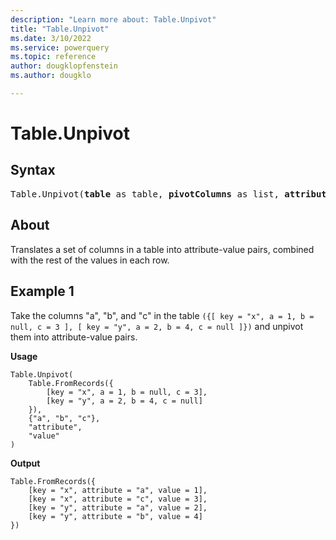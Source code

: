 ```yaml
---
description: "Learn more about: Table.Unpivot"
title: "Table.Unpivot"
ms.date: 3/10/2022
ms.service: powerquery
ms.topic: reference
author: dougklopfenstein
ms.author: dougklo

---
```

# Table.Unpivot

## Syntax

<pre>
Table.Unpivot(<b>table</b> as table, <b>pivotColumns</b> as list, <b>attributeColumn</b> as text, <b>valueColumn</b> as text) as table
</pre>
  
## About

Translates a set of columns in a table into attribute-value pairs, combined with the rest of the values in each row.

## Example 1

Take the columns "a", "b", and "c" in the table `({[ key = "x", a = 1, b = null, c = 3 ], [ key = "y", a = 2, b = 4, c = null ]})` and unpivot them into attribute-value pairs.

**Usage**

```powerquery-m
Table.Unpivot(
    Table.FromRecords({
        [key = "x", a = 1, b = null, c = 3],
        [key = "y", a = 2, b = 4, c = null]
    }),
    {"a", "b", "c"},
    "attribute",
    "value"
)
```

**Output**

```powerquery-m
Table.FromRecords({
    [key = "x", attribute = "a", value = 1],
    [key = "x", attribute = "c", value = 3],
    [key = "y", attribute = "a", value = 2],
    [key = "y", attribute = "b", value = 4]
})
```
